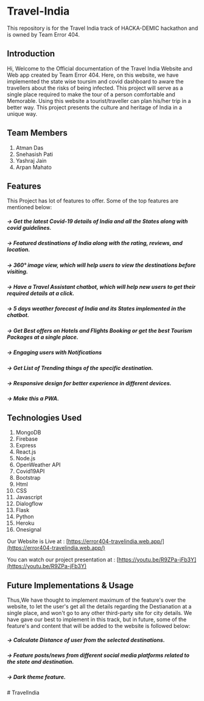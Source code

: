 # Travel-India

This repository is for the Travel India track of HACKA-DEMIC hackathon and is owned by Team Error 404.

## Introduction

Hi, Welcome to the Official documentation of the Travel India Website and Web app created by Team Error 404. Here, on this website, we have implemented the state wise toursim and covid dashboard to aware the travellers about the risks of being infected. This project will serve as a single place required to make the tour of a person comfortable and Memorable. Using this website a tourist/traveller can plan his/her trip in a better way. This project presents the culture and heritage of India in a unique way.

## Team Members
1. Atman Das
2. Snehasish Pati
3. Yashraj Jain
4. Arpan Mahato

## Features
This Project has lot of features to offer. Some of the top features are mentioned below:

##### -> Get the latest Covid-19 details of India and all the States along with covid guidelines.
##### -> Featured destinations of India along with the rating, reviews, and location.
##### -> 360° image view, which will help users to view the destinations before visiting.
##### -> Have a Travel Assistant chatbot, which will help new users to get their required details at a click.
##### -> 5 days weather forecast of India and its States implemented in the chatbot.
##### -> Get Best offers on Hotels and Flights Booking or get the best Tourism Packages at a single place.
##### -> Engaging users with Notifications
##### -> Get List of Trending things of the specific destination.
##### -> Responsive design for better experience in different devices.
##### -> Make this a PWA.

## Technologies Used

1.  MongoDB
2.  Firebase
3.  Express
4.  React.js
5.  Node.js
6.  OpenWeather API
7.  Covid19API
8.  Bootstrap
9.  Html
10. CSS
11. Javascript
12. Dialogflow
13. Flask
14. Python
15. Heroku
16. Onesignal

Our Website is Live at :
[https://error404-travelindia.web.app/](https://error404-travelindia.web.app/)

You can watch our project presentation at :
[https://youtu.be/R9ZPa-jFb3Y](https://youtu.be/R9ZPa-jFb3Y)

## Future Implementations & Usage

Thus,We have thought to implement maximum of the feature's over the website, to let the user's get all the details regarding the Destianation at a single place, and won't go to any other third-party site for city details. We have gave our best to implement in this track, but in future, some of the feature's and content that will be added to the website is followed below:


##### -> Calculate Distance of user from the selected destinations.
##### -> Feature posts/news from different social media platforms related to the state and destination.
##### -> Dark theme feature.




#   T r a v e l I n d i a  
 
